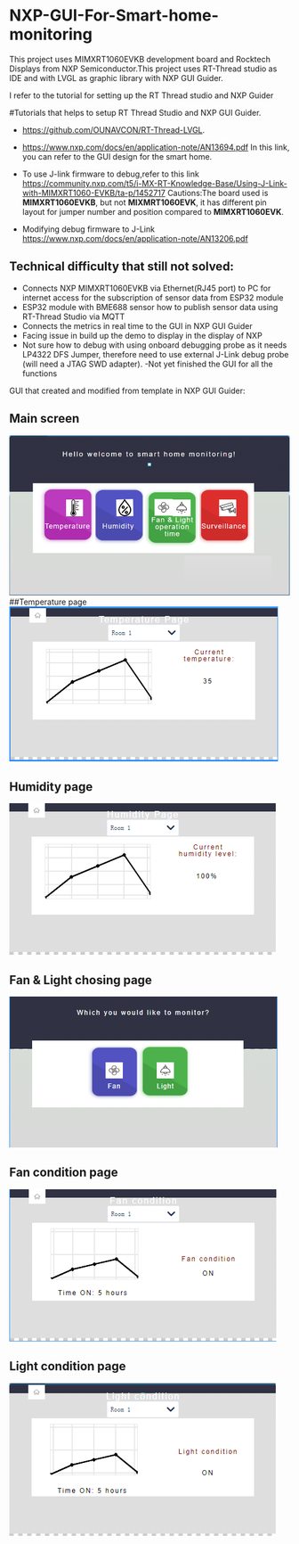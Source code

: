 # NXP-GUI-For-Smart-home-monitoring
 
This project uses MIMXRT1060EVKB development board and Rocktech Displays from NXP Semiconductor.This project uses RT-Thread studio as IDE and with LVGL as graphic library with NXP GUI Guider.

I refer to the tutorial for setting up the RT Thread studio and NXP Guider

#Tutorials that helps to setup RT Thread Studio and NXP GUI Guider.

- https://github.com/OUNAVCON/RT-Thread-LVGL.

- https://www.nxp.com/docs/en/application-note/AN13694.pdf
In this link, you can refer to the GUI design for the smart home.

- To use J-link firmware to debug,refer to this link
https://community.nxp.com/t5/i-MX-RT-Knowledge-Base/Using-J-Link-with-MIMXRT1060-EVKB/ta-p/1452717
Cautions:The board used is **MIMXRT1060EVKB**, but not **MIXMRT1060EVK**, it has different pin layout for jumper number and position compared to **MIMXRT1060EVK**.

- Modifying debug firmware to J-Link
https://www.nxp.com/docs/en/application-note/AN13206.pdf

## Technical difficulty that still not solved:
- Connects NXP MIMXRT1060EVKB via Ethernet(RJ45 port) to PC for internet access for the subscription of sensor data from ESP32 module
- ESP32 module with BME688 sensor how to publish sensor data using RT-Thread Studio via MQTT
- Connects the metrics in real time to the GUI in NXP GUI Guider
- Facing issue in build up the demo to display in the display of NXP
- Not sure how to debug with using onboard debugging probe as it needs LP4322 DFS Jumper, therefore need to use external J-Link debug probe (will need a JTAG SWD adapter).
-Not yet finished the GUI for all the functions

GUI that created and modified from template in NXP GUI Guider:
## Main screen
![alt text](https://github.com/TuckWai97/NXP-GUI-For-Smart-home-monitoring/blob/main/images/front%20screen.png)
##Temperature page
![alt text](https://github.com/TuckWai97/NXP-GUI-For-Smart-home-monitoring/blob/main/images/Temperature%20page.png)
## Humidity page
![alt text](https://github.com/TuckWai97/NXP-GUI-For-Smart-home-monitoring/blob/main/images/Humidity%20page.png)
## Fan & Light chosing page
![alt text](https://github.com/TuckWai97/NXP-GUI-For-Smart-home-monitoring/blob/main/images/Fan%20or%20light.png)
## Fan condition page
![alt text](https://github.com/TuckWai97/NXP-GUI-For-Smart-home-monitoring/blob/main/images/Fan.png)
## Light condition page
![alt text](https://github.com/TuckWai97/NXP-GUI-For-Smart-home-monitoring/blob/main/images/Light.png)
